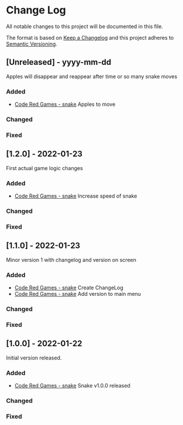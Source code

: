 
# Change Log
All notable changes to this project will be documented in this file.
 
The format is based on [Keep a Changelog](http://keepachangelog.com/)
and this project adheres to [Semantic Versioning](http://semver.org/).
 

## [Unreleased] - yyyy-mm-dd
 
Apples will disappear and reappear after time or so many snake moves

### Added

- [Code Red Games - snake](https://github.com/RichardManthorpe/snake/issues/3)
  Apples to move 
  
### Changed
 
### Fixed


## [1.2.0] - 2022-01-23
 
First actual game logic changes

### Added

- [Code Red Games - snake](https://github.com/RichardManthorpe/snake/issues/2)
  Increase speed of snake
  
### Changed
 
### Fixed


## [1.1.0] - 2022-01-23
 
Minor version 1 with changelog and version on screen

### Added
- [Code Red Games - snake](https://github.com/RichardManthorpe/snake/issues/1)
  Create ChangeLog
- [Code Red Games - snake](https://github.com/RichardManthorpe/snake/issues/13)
  Add version to main menu

### Changed
 
### Fixed
 
## [1.0.0] - 2022-01-22
  
Initial version released.
 
### Added

- [Code Red Games - snake](https://github.com/RichardManthorpe/snake)
  Snake v1.0.0 released

### Changed
   
### Fixed
